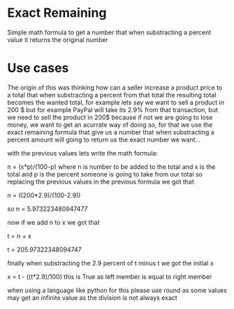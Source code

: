 # Exact Remaining
Simple math formula to get a number that when substracting a percent value it returns the original number

# Use cases 
The origin of this was thinking how can a seller increase a product price to a total that when substracting a percent from that total the resulting total becomes the wanted total, for example lets say we want to sell a product in 200 $ but for example PayPal will take its 2.9% from that transaction, but we need to sell the product in 200$ because if not we are going to lose money, we want to get an acurrate way of doing so, for that we use the exact remaining formula that give us a number that when substracting a percent amount will going to return us the exact number we want...

with the previous values lets write the math formula:

n = (x*p)/(100-p) where n is number to be added to the total and x is the total and p is the percent someone is going to take from our total
so replacing the previous values in the previous formula we got that

n = ((200*2.9)/(100-2.9))

so n = 5.973223480947477

now if we add n to x we got that

t = n + x 

t = 205.97322348094747

finally when substracting the 2.9 percent of t minus t we got the initial x

x = t - ((t*2.9)/100) this is True as left member is equal to right member

when using a language like python for this please use round as some values may get an infinite value as the division is not always exact
